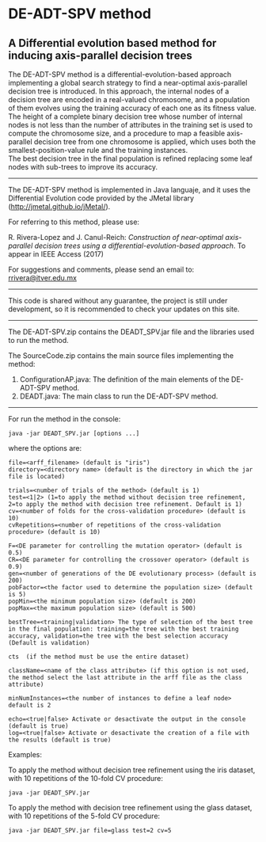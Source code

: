 # DE-ADT-SPV method
## A Differential evolution based method for inducing axis-parallel decision trees

The DE-ADT-SPV method is a differential-evolution-based approach implementing a global search strategy to find a near-optimal axis-parallel decision tree is introduced. In this approach, the internal nodes of a decision tree are encoded in a real-valued chromosome, and a population of them evolves using the training accuracy of each one as its fitness value.  The height of a complete binary decision tree whose number of internal nodes is not less than the number of attributes in the training set is used to compute the chromosome size, and a procedure to map a feasible axis-parallel decision tree from one chromosome is applied, which uses both the smallest-position-value rule and the training instances.  
The best decision tree in the final population is refined replacing some leaf nodes with sub-trees to improve its accuracy.

- - -

The DE-ADT-SPV method is implemented in Java languaje, and it uses the Differential Evolution code provided by the JMetal library (http://jmetal.github.io/jMetal/). 

For referring to this method, please use:

R. Rivera-Lopez and J. Canul-Reich: *Construction of near-optimal axis-parallel decision trees using a  differential-evolution-based approach*. To appear in IEEE Access (2017)

For suggestions and comments, please send an email to: rrivera@itver.edu.mx

- - -

This code is shared without any guarantee, the project is still under development, so it is recommended to check your updates on this site.

- - -

The DE-ADT-SPV.zip contains the DEADT_SPV.jar file and the libraries used to run the method.

The SourceCode.zip contains the main source files implementing the method:

1. ConfigurationAP.java: The definition of the main elements of the DE-ADT-SPV method.
2. DEADT.java: The main class to run the DE-ADT-SPV method.

- - -

For run the method in the console:

    java -jar DEADT_SPV.jar [options ...]

where the options are: 

    file=<arff_filename> (default is "iris")
    directory=<directory name> (default is the directory in which the jar file is located)

    trials=<number of trials of the method> (default is 1)
    test=<1|2> (1=to apply the method without decision tree refinement, 2=to apply the method with decision tree refinement. Default is 1)  
    cv=<number of folds for the cross-validation procedure> (default is 10)
    cvRepetitions=<number of repetitions of the cross-validation procedure> (default is 10)

    F=<DE parameter for controlling the mutation operator> (default is 0.5)
    CR=<DE parameter for controlling the crossover operator> (default is 0.9)
    gen=<number of generations of the DE evolutionary process> (default is 200)
    pobFactor=<the factor used to determine the population size> (default is 5)
    popMin=<the minimum population size> (default is 200)
    popMax=<the maximum population size> (default is 500)

    bestTree=<training|validation> The type of selection of the best tree in the final population: training=the tree with the best training accuracy, validation=the tree with the best selection accuracy (Default is validation)  

    cts  (if the method must be use the entire dataset)

    className=<name of the class attribute> (if this option is not used, the method select the last attribute in the arff file as the class attribute)

    minNumInstances=<the number of instances to define a leaf node> default is 2
  
    echo=<true|false> Activate or desactivate the output in the console (default is true)
    log=<true|false> Activate or desactivate the creation of a file with the results (default is true)

Examples:

To apply the method without decision tree refinement using the iris dataset, with 10 repetitions of the 10-fold CV procedure:

    java -jar DEADT_SPV.jar 

To apply the method with decision tree refinement using the glass dataset, with 10 repetitions of the 5-fold CV procedure:
 
    java -jar DEADT_SPV.jar file=glass test=2 cv=5
    
